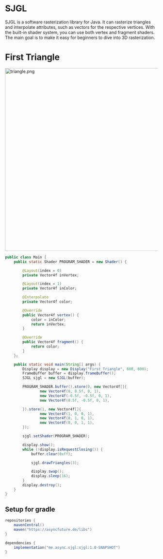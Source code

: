 # SJGL
SJGL is a software rasterization library for Java. It can rasterize triangles and interpolate attributes, such as vectors for the respective vertices. With the built-in shader system, you can use both vertex and fragment shaders. The main goal is to make it easy for beginners to dive into 3D rasterization.

# First Triangle
<img alt="triangle.png" height="600" src="https://cdn.discordapp.com/attachments/1171315508008714261/1335089519074086955/triangle.png?ex=679ee682&is=679d9502&hm=efb572d7a3e504be00cf32b0abb79b4231b5899bd70ee490609b493eaa1350c4&" title="example-triangle" width="600"/>

````java
public class Main {
    public static Shader PROGRAM_SHADER = new Shader() {

        @Layout(index = 0)
        private Vector4f inVertex;

        @Layout(index = 1)
        private Vector4f inColor;

        @Interpolate
        private Vector4f color;

        @Override
        public Vector4f vertex() {
            color = inColor;
            return inVertex;
        }

        @Override
        public Vector4f fragment() {
            return color;
        }
    };

    public static void main(String[] args) {
        Display display = new Display("First Triangle", 600, 600);
        FrameBuffer buffer = display.frameBuffer();
        SJGL sjgl = new SJGL(buffer);

        PROGRAM_SHADER.buffer().store(0, new Vector4f[]{
                new Vector4f(0, 0.5f, 0, 1),
                new Vector4f(-0.5f, -0.5f, 0, 1),
                new Vector4f(0.5f, -0.5f, 0, 1),

        }).store(1, new Vector4f[]{
                new Vector4f(1, 0, 0, 1),
                new Vector4f(0, 1, 0, 1),
                new Vector4f(0, 0, 1, 1),
        });

        sjgl.setShader(PROGRAM_SHADER);

        display.show();
        while (!display.isRequestClosing()) {
            buffer.clear(0xff);

            sjgl.drawTriangles(3);

            display.swap();
            display.sleep(16);
        }
        display.destroy();
    }
}
````
## Setup for gradle
````gradle
repositories {
    mavenCentral()
    maven("https://asyncfuture.de/libs")
}

dependencies {
    implementation("me.async.sjgl:sjgl:1.0-SNAPSHOT")
}
````